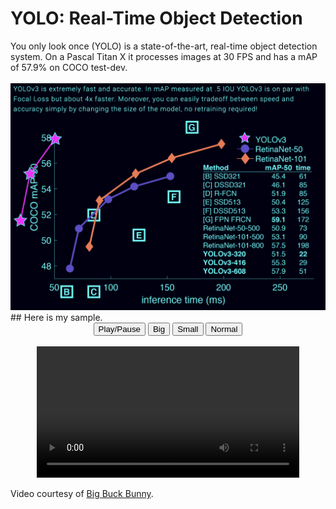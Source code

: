 # YOLO: Real-Time Object Detection
</hr>
</hr>
You only look once (YOLO) is a state-of-the-art, real-time object detection system. On a Pascal Titan X it processes images at 30 FPS and has a mAP of 57.9% on COCO test-dev.
</br>
</br>
<img src="image/Screenshot 2021-09-14 at 12.27.16 PM.png" />
## Here is my sample.
<!DOCTYPE html> 
<html> 
<body> 

<div style="text-align:center"> 
  <button onclick="playPause()">Play/Pause</button> 
  <button onclick="makeBig()">Big</button>
  <button onclick="makeSmall()">Small</button>
  <button onclick="makeNormal()">Normal</button>
  <br><br>
  <video id="video1" width="420">
    <source src="mov_bbb.mp4" type="video/mp4">
    <source src="mov_bbb.ogg" type="video/ogg">
    Your browser does not support HTML video.
  </video>
</div> 

<script> 
var myVideo = document.getElementById("video1"); 

function playPause() { 
  if (myVideo.paused) 
    myVideo.play(); 
  else 
    myVideo.pause(); 
} 

function makeBig() { 
    myVideo.width = 560; 
} 

function makeSmall() { 
    myVideo.width = 320; 
} 

function makeNormal() { 
    myVideo.width = 420; 
} 
</script> 

<p>Video courtesy of <a href="https://www.bigbuckbunny.org/" target="_blank">Big Buck Bunny</a>.</p>

</body> 
</html>
